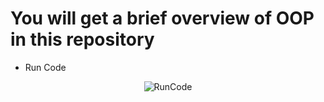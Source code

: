 # You will get a brief overview of OOP in this repository

* Run Code

<p align="center">
  <img src="(https://github.com/rajabov0011/Phonebook/blob/master/Phonebook.Crud/ImagesAndGif/My%20Project%20(PhoneBook).gif" alt="RunCode">
</p>

